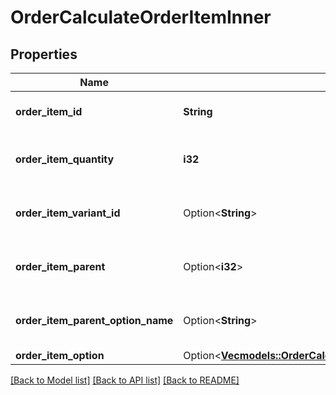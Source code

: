 # OrderCalculateOrderItemInner

## Properties

Name | Type | Description | Notes
------------ | ------------- | ------------- | -------------
**order_item_id** | **String** | Defines orders specified by order item id | 
**order_item_quantity** | **i32** | Defines orders specified by order item quantity | 
**order_item_variant_id** | Option<**String**> | Ordered product variant. Where x is order item ID | [optional]
**order_item_parent** | Option<**i32**> | Index of the parent grouped/bundle product | [optional]
**order_item_parent_option_name** | Option<**String**> | Option name of the parent grouped/bundle product | [optional]
**order_item_option** | Option<[**Vec<models::OrderCalculateOrderItemInnerOrderItemOptionInner>**](OrderCalculate_order_item_inner_order_item_option_inner.md)> |  | [optional]

[[Back to Model list]](../README.md#documentation-for-models) [[Back to API list]](../README.md#documentation-for-api-endpoints) [[Back to README]](../README.md)


